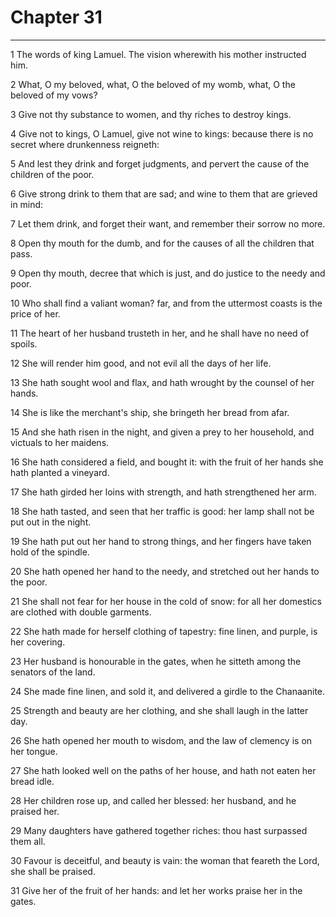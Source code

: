 # Chapter 31

***

1 The words of king Lamuel. The vision wherewith his mother instructed him.

2 What, O my beloved, what, O the beloved of my womb, what, O the beloved of my vows?

3 Give not thy substance to women, and thy riches to destroy kings.

4 Give not to kings, O Lamuel, give not wine to kings: because there is no secret where drunkenness reigneth:

5 And lest they drink and forget judgments, and pervert the cause of the children of the poor.

6 Give strong drink to them that are sad; and wine to them that are grieved in mind:

7 Let them drink, and forget their want, and remember their sorrow no more.

8 Open thy mouth for the dumb, and for the causes of all the children that pass.

9 Open thy mouth, decree that which is just, and do justice to the needy and poor.

10 Who shall find a valiant woman? far, and from the uttermost coasts is the price of her.

11 The heart of her husband trusteth in her, and he shall have no need of spoils.

12 She will render him good, and not evil all the days of her life.

13 She hath sought wool and flax, and hath wrought by the counsel of her hands.

14 She is like the merchant's ship, she bringeth her bread from afar.

15 And she hath risen in the night, and given a prey to her household, and victuals to her maidens.

16 She hath considered a field, and bought it: with the fruit of her hands she hath planted a vineyard.

17 She hath girded her loins with strength, and hath strengthened her arm.

18 She hath tasted, and seen that her traffic is good: her lamp shall not be put out in the night.

19 She hath put out her hand to strong things, and her fingers have taken hold of the spindle.

20 She hath opened her hand to the needy, and stretched out her hands to the poor.

21 She shall not fear for her house in the cold of snow: for all her domestics are clothed with double garments.

22 She hath made for herself clothing of tapestry: fine linen, and purple, is her covering.

23 Her husband is honourable in the gates, when he sitteth among the senators of the land.

24 She made fine linen, and sold it, and delivered a girdle to the Chanaanite.

25 Strength and beauty are her clothing, and she shall laugh in the latter day.

26 She hath opened her mouth to wisdom, and the law of clemency is on her tongue.

27 She hath looked well on the paths of her house, and hath not eaten her bread idle.

28 Her children rose up, and called her blessed: her husband, and he praised her.

29 Many daughters have gathered together riches: thou hast surpassed them all.

30 Favour is deceitful, and beauty is vain: the woman that feareth the Lord, she shall be praised.

31 Give her of the fruit of her hands: and let her works praise her in the gates.

